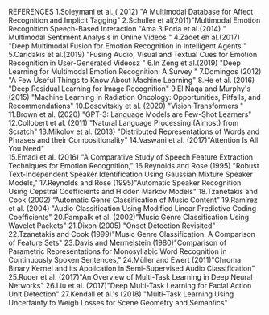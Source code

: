 REFERENCES
1.Soleymani et al.,( 2012) "A Multimodal Database for Affect Recognition and Implicit Tagging"
2.Schuller et al(2011)"Multimodal Emotion Recognition Speech-Based Interaction "Ama 
3.Poria et al.(2014) " Multimodal Sentiment Analysis in Online Videos "
4.Zadet eh al.(2017) "Deep Multimodal Fusion for Emotion Recognition in Intelligent Agents "
5.Caridakis et al.(2019) "Fusing Audio, Visual and Textual Cues for Emotion Recognition in User-Generated Videosz "
6.In Zeng et al.(2019) "Deep Learning for Multimodal Emotion Recognition: A Survey "
7.Domingos (2012) "A Few Useful Things to Know About Machine Learning" 
8.He et al. (2016) "Deep Residual Learning for Image Recognition" 
9.El Naqa and Murphy's (2015) "Machine Learning in Radiation Oncology: Opportunities, Pitfalls, and Recommendations" 
10.Dosovitskiy et al. (2020)  "Vision Transformers "
11.Brown et al. (2020) "GPT-3: Language Models are Few-Shot Learners"
12.Collobert et al. (2011) "Natural Language Processing (Almost) from Scratch"
13.Mikolov et al. (2013) "Distributed Representations of Words and Phrases and their Compositionality"
14.Vaswani et al. (2017)"Attention Is All You Need"  
15.Emadi et al. (2016) "A Comparative Study of Speech Feature Extraction Techniques for Emotion Recognition,"
16.Reynolds and Rose (1995) "Robust Text-Independent Speaker Identification Using Gaussian Mixture Speaker Models,"
17.Reynolds and Rose (1995)"Automatic Speaker Recognition Using Cepstral Coefficients and Hidden Markov Models" 
18.Tzanetakis and Cook (2002) “Automatic Genre Classification of Music Content”
19.Ramírez et al. (2004) "Audio Classification Using Modified Linear Predictive Coding Coefficients" 
20.Pampalk et al. (2002)"Music Genre Classification Using Wavelet Packets"
21.Dixon (2005) "Onset Detection Revisited"
22.Tzanetakis and Cook (1999)"Music Genre Classification: A Comparison of Feature Sets" 
23.Davis and Mermelstein (1980)"Comparison of Parametric Representations for Monosyllabic Word Recognition in Continuously Spoken Sentences,"
24.Müller and Ewert (2011)"Chroma Binary Kernel and its Application in Semi-Supervised Audio Classification"
25.Ruder et al. (2017)"An Overview of Multi-Task Learning in Deep Neural Networks" 
26.Liu et al. (2017)"Deep Multi-Task Learning for Facial Action Unit Detection" 
27.Kendall et al.'s (2018) "Multi-Task Learning Using Uncertainty to Weigh Losses for Scene Geometry and Semantics"
